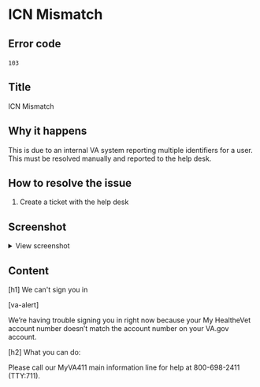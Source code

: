 # ICN Mismatch

## Error code
`103`

## Title
ICN Mismatch

## Why it happens
This is due to an internal VA system reporting multiple identifiers for a user. This must be resolved manually and reported to the help desk.

## How to resolve the issue

1. Create a ticket with the help desk

## Screenshot
<details>
  <summary>View screenshot</summary>
  <img src="./screenshots/103.png" />
</details>

## Content

[h1] We can't sign you in

[va-alert]

We’re having trouble signing you in right now because your My HealtheVet account number doesn’t match the account number on your VA.gov account.

[h2] What you can do:

Please call our MyVA411 main information line for help at 800-698-2411 (TTY:711).


